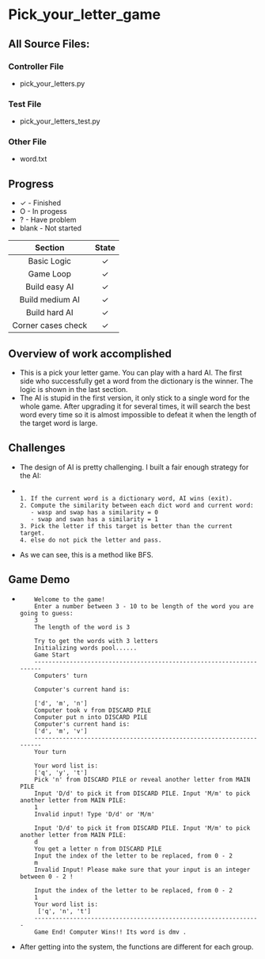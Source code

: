 ﻿# Pick_your_letter_game
 
## All Source Files:
### Controller File
* pick_your_letters.py

### Test File
* pick_your_letters_test.py

### Other File
* word.txt

## Progress
* ✓ - Finished
* O - In progess
* ? - Have problem
* blank - Not started

Section | State
:----: |:----:
Basic Logic |   ✓
Game Loop| ✓
Build easy AI | ✓
Build medium AI | ✓
Build hard AI | ✓
Corner cases check | ✓

## Overview of work accomplished
* This is a pick your letter game. You can play with a hard AI. The first side who successfully get a word from the dictionary is the winner. The logic is shown in the last section.
* The AI is stupid in the first version, it only stick to a single word for the whole game. After upgrading it for several times, it will search the best word every time so it is almost impossible to defeat it when the length of the target word is large.


## Challenges
* The design of AI is pretty challenging. I built a fair enough strategy for the AI:
* ````

  1. If the current word is a dictionary word, AI wins (exit).
  2. Compute the similarity between each dict word and current word:
     - wasp and swap has a similarity = 0
     - swap and swan has a similarity = 1
  3. Pick the letter if this target is better than the current target.
  4. else do not pick the letter and pass.
  ````
* As we can see, this is a method like BFS.

## Game Demo
* 
    ````
        Welcome to the game!
        Enter a number between 3 - 10 to be length of the word you are going to guess:
        3
        The length of the word is 3

        Try to get the words with 3 letters
        Initializing words pool......
        Game Start
        ---------------------------------------------------------------------
        Computers' turn

        Computer's current hand is: 

        ['d', 'm', 'n']
        Computer took v from DISCARD PILE
        Computer put n into DISCARD PILE
        Computer's current hand is:
        ['d', 'm', 'v']
        ---------------------------------------------------------------------
        Your turn

        Your word list is:
        ['q', 'y', 't']
        Pick 'n' from DISCARD PILE or reveal another letter from MAIN PILE
        Input 'D/d' to pick it from DISCARD PILE. Input 'M/m' to pick another letter from MAIN PILE: 
        1
        Invalid input! Type 'D/d' or 'M/m' 

        Input 'D/d' to pick it from DISCARD PILE. Input 'M/m' to pick another letter from MAIN PILE: 
        d
        You get a letter n from DISCARD PILE
        Input the index of the letter to be replaced, from 0 - 2
        m
        Invalid Input! Please make sure that your input is an integer between 0 - 2 ! 

        Input the index of the letter to be replaced, from 0 - 2
        1
        Your word list is: 
         ['q', 'n', 't']
        ----------------------------------------------------------------
        Game End! Computer Wins!! Its word is dmv .
    ````
* After getting into the system, the functions are different for each group.
